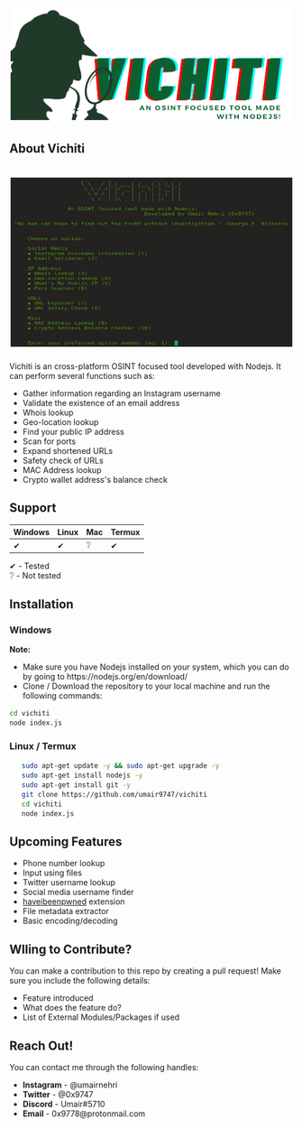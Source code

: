 <h1 align="center">
<a href="https://github.com/umair9747/vichiti/"><img src="logo.png" alt="logo" height="200" width="500"></a>
</h1>

<h2 align="left">
  <b>About Vichiti</b>
</h2>

<h1 align="center">
<img src="vichiti.png" alt="output" height="300" width="500">
  </h1>

<p align="left">
  Vichiti is an cross-platform OSINT focused tool developed with Nodejs. It can perform several functions such as:
  <ul type="disc">
    <li>Gather information regarding an Instagram username</li>
    <li>Validate the existence of an email address</li>
    <li>Whois lookup</li>
    <li>Geo-location lookup</li>
    <li>Find your public IP address</li>
    <li>Scan for ports</li>
    <li>Expand shortened URLs</li>
    <li>Safety check of URLs</li>
    <li>MAC Address lookup</li>
    <li>Crypto wallet address's balance check</li>
    </ul>
 </p>
 
 <h2 align="left">
  <b>Support</b>
 </h2>
 
| Windows | Linux | Mac | Termux |
| ------- | ----- | --- | ------ |
| ✔ | ✔ | ❔ | ✔ |

✔ - Tested  <br/>
❔ - Not tested <br/>

<h2 align="left">
  <b>Installation</b>
</h2>

<h3 align="left">
  <b>Windows</b>
</h3>

<p align="left">
  <b>Note: </b><br>
  <ul type="disc">
    <li>Make sure you have Nodejs installed on your system, which you can do by going to https://nodejs.org/en/download/</li>
    <li>Clone / Download the repository to your local machine and run the following commands:</li>
   </ul>
   
   ```sh
   cd vichiti
   node index.js
   ```
  </p>
  
<h3 align="left">
  <b>Linux / Termux</b>
</h3>

<p align="left">
  
 ```sh
    sudo apt-get update -y && sudo apt-get upgrade -y
    sudo apt-get install nodejs -y
    sudo apt-get install git -y
    git clone https://github.com/umair9747/vichiti
    cd vichiti
    node index.js
  ```
</p>

 <h2 align="left">
  <b>Upcoming Features</b>
 </h2>

<p align="left">
  <ul type="disc">
    <li>Phone number lookup</li>
    <li>Input using files</li>
    <li>Twitter username lookup</li>
    <li>Social media username finder</li>
    <li><a href="https://haveibeenpwned.com/">haveibeenpwned</a> extension</li>
    <li>File metadata extractor</li>
    <li>Basic encoding/decoding</li>
  </ul>
</p>

 <h2 align="left">
  <b>Wlling to Contribute?</b>
 </h2>

<p align="left">
  You can make a contribution to this repo by creating a pull request! Make sure you include the following details:
  <ul type="disc">
    <li> Feature introduced</li>
    <li> What does the feature do? </li>
    <li> List of External Modules/Packages if used </li>
    </ul>
  </p>
  
  <h2 align="left">
  <b>Reach Out!</b>
 </h2>

<p align="left">
  You can contact me through the following handles:
  <ul type="disc">
    <li> <b>Instagram</b> - @umairnehri</li>
    <li> <b>Twitter</b> - @0x9747</li>
    <li> <b>Discord</b> - Umair#5710 </li>
    <li> <b>Email</b> - 0x9778@protonmail.com </li>
    </ul>
  </p>
